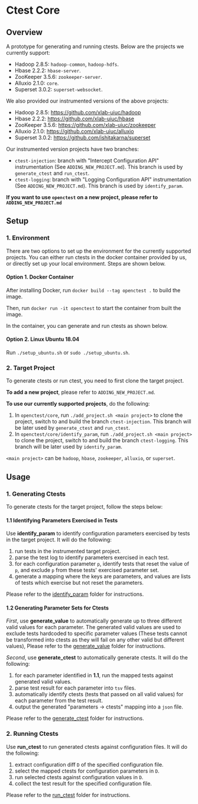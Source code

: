 





# Ctest Core

## Overview

A prototype for generating and running ctests. Below are the projects we currently support:

- Hadoop 2.8.5: `hadoop-common`, `hadoop-hdfs`.
- Hbase 2.2.2: `hbase-server`.
- ZooKeeper 3.5.6: `zookeeper-server`.
- Alluxio 2.1.0: `core`.
- Superset 3.0.2: `superset-websocket`.

We also provided our instrumented versions of the above projects:

- Hadoop 2.8.5: https://github.com/xlab-uiuc/hadoop
- Hbase 2.2.2: https://github.com/xlab-uiuc/hbase
- ZooKeeper 3.5.6: https://github.com/xlab-uiuc/zookeeper
- Alluxio 2.1.0: https://github.com/xlab-uiuc/alluxio
- Superset 3.0.2: https://github.com/ishitakarna/superset

Our instrumented version projects have two branches: 
- `ctest-injection`: branch with "Intercept Configuration API" instrumentation (See `ADDING_NEW_PROJECT.md`). This branch is used by `generate_ctest` and `run_ctest`.
- `ctest-logging`: branch with "Logging Configuration API" instrumentation (See `ADDING_NEW_PROJECT.md`). This branch is used by `identify_param`.

**If you want to use `openctest` on a new project, please refer to `ADDING_NEW_PROJECT.md`**

## Setup

### 1. Environment

There are two options to set up the environment for the currently supported projects.
You can either run ctests in the docker container provided by us, or directly set up your local environment.
Steps are shown below.

#### Option 1. Docker Container

After installing Docker, run `docker build --tag openctest .` to build the image.

Then, run `docker run -it openctest` to start the container from built the image.

In the container, you can generate and run ctests as shown below.

#### Option 2. Linux Ubuntu 18.04

Run `./setup_ubuntu.sh` or `sudo ./setup_ubuntu.sh`.

### 2. Target Project

To generate ctests or run ctest, you need to first clone the target project. 

**To add a new project**, please refer to `ADDING_NEW_PROJECT.md`.

**To use our currently supported projects**, do the following:

1. In `openctest/core`, run `./add_project.sh <main project>` to clone the project, switch to and build the branch `ctest-injection`. This branch will be later used by `generate_ctest` and `run_ctest`.
2. In `openctest/core/identify_param`, run `./add_project.sh <main project>` to clone the project, switch to and build the branch `ctest-logging`. This branch will be later used by `identify_param`.

`<main project>` can be `hadoop`, `hbase`, `zookeeper`, `alluxio`, or `superset`.

## Usage

### 1. Generating Ctests

To generate ctests for the target project,  follow the steps below:

#### 1.1 Identifying Parameters Exercised in Tests

Use **identify_param** to identify configuration parameters exercised by tests in the target project. It will do the following:

1. run tests in the instrumented target project.
2. parse the test log to identify parameters exercised in each test.
3. for each configuration parameter `p`, identify tests that reset the value of `p`, and exclude `p` from these tests' exercised parameter set.
4. generate a mapping where the keys are parameters, and values are lists of tests which exercise but not reset the parameters.

Please refer to the [identify_param](https://github.com/xlab-uiuc/openctest/tree/main/core/identify_param "identify_param") folder for instructions.

#### 1.2 Generating Parameter Sets for Ctests

*First*, use **generate_value** to automatically generate up to three different valid values for each parameter. The generated valid values are used to exclude tests hardcoded to specific parameter values (These tests cannot be transformed into ctests as they will fail on any other valid but different values), Please refer to the [generate_value](https://github.com/xlab-uiuc/openctest/tree/main/core/generate_value "generate_value") folder for instructions.

*Second*, use **generate_ctest** to automatically generate ctests. It will do the following:

1. for each parameter identified in **1.1**, run the mapped tests against generated valid values.
2. parse test result for each parameter into `tsv` files.
3. automatically identify ctests (tests that passed on all valid values) for each parameter from the test result.
4. output the generated "parameters -> ctests" mapping into a `json` file.

Please refer to the [generate_ctest](https://github.com/xlab-uiuc/openctest/tree/main/core/generate_ctest "generate_ctest") folder for instructions.

### 2. Running Ctests

Use **run_ctest** to run generated ctests against configuration files. It will do the following:

 1. extract configuration diff `D` of the specified configuration file.
 2. select the mapped ctests for configuration parameters in `D`.
 3. run selected ctests against configuration values in `D`.
 4. collect the test result for the specified configuration file.

Please refer to the [run_ctest](https://github.com/xlab-uiuc/openctest/tree/main/core/run_ctest "run_ctest") folder for instructions.
